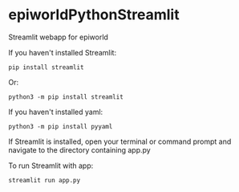 # epiworldPythonStreamlit
Streamlit webapp for epiworld


If you haven't installed Streamlit:

	pip install streamlit
	
Or:

	python3 -m pip install streamlit

If you haven't installed yaml:

	python3 -m pip install pyyaml

If Streamlit is installed, open your terminal or command prompt and navigate to the directory containing app.py

To run Streamlit with app:

	streamlit run app.py
